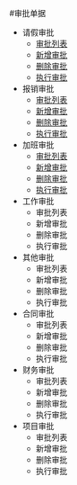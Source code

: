 #审批单据

* 请假审批
  * [审批列表](./leave.md)
  * [新增审批](./leave.md)
  * [删除审批](./leave.md)
  * [执行审批](./leave.md)
* 报销审批
  * [审批列表](./expense.md)
  * [新增审批](./expense.md)
  * [删除审批](./expense.md)
  * [执行审批](./expense.md)
* 加班审批
  * [审批列表](./overtime.md)
  * [新增审批](./overtime.md)
  * [删除审批](./overtime.md)
  * [执行审批](./overtime.md)
* 工作审批
  * 审批列表
  * 新增审批
  * 删除审批
  * 执行审批
* 其他审批
  * 审批列表
  * 新增审批
  * 删除审批
  * 执行审批
* 合同审批
  * 审批列表
  * 新增审批
  * 删除审批
  * 执行审批
* 财务审批
  * 审批列表
  * 新增审批
  * 删除审批
  * 执行审批
* 项目审批
  * 审批列表
  * 新增审批
  * 删除审批
  * 执行审批